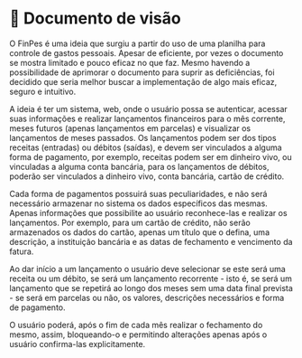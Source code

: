 # :eyes: Documento de visão

O FinPes é uma ideia que surgiu a partir do uso de uma planilha para controle de gastos pessoais. Apesar de eficiente, por vezes o documento se mostra limitado e pouco eficaz no que faz. Mesmo havendo a possibilidade de aprimorar o documento para suprir as deficiências, foi decidido que seria melhor buscar a implementação de algo mais eficaz, seguro e intuitivo.

A ideia é ter um sistema, web, onde o usuário possa se autenticar, acessar suas informações e realizar lançamentos financeiros para o mês corrente, meses futuros (apenas lançamentos em parcelas) e visualizar os lançamentos de meses passados. Os lançamentos podem ser dos tipos receitas (entradas) ou débitos (saídas), e devem ser vinculados a alguma forma de pagamento, por exemplo, receitas podem ser em dinheiro vivo, ou vinculadas a alguma conta bancária, para os lançamentos de débitos, poderão ser vinculados a dinheiro vivo, conta bancária, cartão de crédito.

Cada forma de pagamentos possuirá suas peculiaridades, e não será necessário armazenar no sistema os dados específicos das mesmas. Apenas informações que possibilite ao usuário reconhece-las e realizar os lançamentos. Por exemplo, para um cartão de crédito, não serão armazenados os dados do cartão, apenas um título que o defina, uma descrição, a instituição bancária e as datas de fechamento e vencimento da fatura.

Ao dar início a um lançamento o usuário deve selecionar se este será uma receita ou um débito, se será um lançamento recorrente - isto é, se será um lançamento que se repetirá ao longo dos meses sem uma data final prevista - se será em parcelas ou não, os valores, descrições necessários e forma de pagamento.

O usuário poderá, após o fim de cada mês realizar o fechamento do mesmo, assim, bloqueando-o e permitindo alterações apenas após o usuário confirma-las explicitamente.
